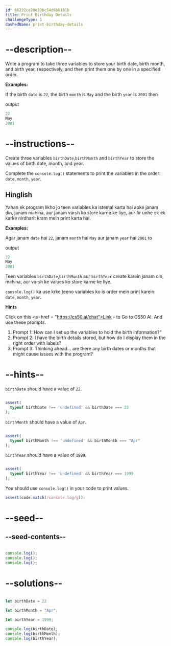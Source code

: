 ```yaml
---
id: 66232ce20e33bc54d6b6181b
title: Print Birthday Details
challengeType: 1
dashedName: print-birthday-details
---
```


# --description--

Write a program to take three variables to store your birth date, birth month, and birth year, respectively, and then print them one by one in a specified order.

**Examples:**

If the birth `date` is `22`, the birth `month` is `May` and the birth `year` is `2001` then

output 

```js
22
May
2001

```


# --instructions--
Create three variables `birthDate`,`birthMonth` and `birthYear` to store the values of birth date, month, and year.

Complete the `console.log()` statements to print the variables in the order: 
`date`, 
`month`, 
`year`.


<h2>Hinglish</h2>

Yahan ek program likho jo teen variables ka istemal karta hai apke janam din, janam mahina, aur janam varsh ko store karne ke liye, aur fir unhe ek ek karke nirdharit kram mein print karta hai.

**Examples:**

Agar janam `date` hai `22`, janam `month` hai `May` aur janam `year` hai `2001` to

output 

```js
22
May
2001

```

Teen variables `birthDate`,`birthMonth` aur `birthYear` create karein janam din, mahina, aur varsh ke values ko store karne ke liye.

`console.log()` ka use krke teeno variables ko is order mein print karein: 
`date`, 
`month`, 
`year`.

**Hints**

Click on this <a=href = "https://cs50.ai/chat">Link</a> -  to Go to CS50 AI. And use these prompts.

1. Prompt 1:  How can I set up the variables to hold the birth information?"
2. Prompt 2:  I have the birth details stored, but how do I display them in the right order with labels?
3. Prompt 3: Thinking ahead... are there any birth dates or months that might cause issues with the program?


# --hints--

`birthDate` should have a value of `22`.

```js

assert(
  typeof birthDate !== 'undefined' && birthDate === 22
);

```

`birthMonth` should have a value of `Apr`.

```js

assert(
  typeof birthMonth !== 'undefined' && birthMonth === "Apr"
);

```

`birthYear` should have a value of `1999`.

```js

assert(
  typeof birthYear !== 'undefined' && birthYear === 1999
);

```

You should use `console.log()`  in your code to print values.

```js
assert(code.match(/console.log/g));
```

# --seed--

## --seed-contents--


```js

console.log();
console.log();
console.log();	

```


# --solutions--

```js

let birthDate = 22

let birthMonth = "Apr";

let birthYear = 1999;

console.log(birthDate);
console.log(birthMonth);
console.log(birthYear);
``` 

